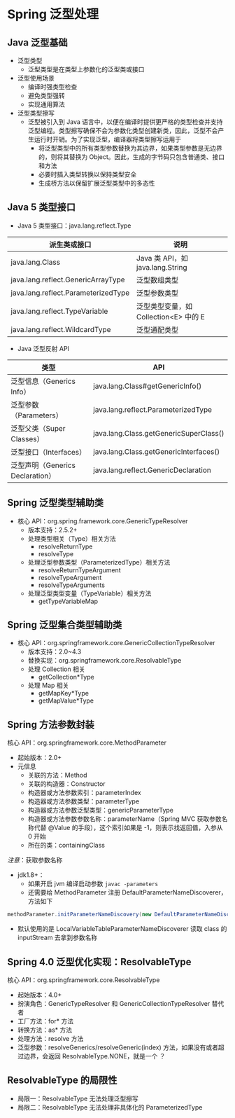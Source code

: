 # Spring 泛型处理

## Java 泛型基础

* 泛型类型
  * 泛型类型是在类型上参数化的泛型类或接口
* 泛型使用场景
  * 编译时强类型检查
  * 避免类型强转
  * 实现通用算法
* 泛型类型擦写
  * 泛型被引入到 Java 语言中，以便在编译时提供更严格的类型检查并支持泛型编程。类型擦写确保不会为参数化类型创建新类，因此，泛型不会产生运行时开销。为了实现泛型，编译器将类型擦写运用于
    * 将泛型类型中的所有类型参数替换为其边界，如果类型参数是无边界的，则将其替换为 Object。因此，生成的字节码只包含普通类、接口和方法
    * 必要时插入类型转换以保持类型安全
    * 生成桥方法以保留扩展泛型类型中的多态性



## Java 5 类型接口

* Java 5 类型接口：java.lang.reflect.Type

| 派生类或接口                        | 说明                                   |
| ----------------------------------- | -------------------------------------- |
| java.lang.Class                     | Java 类 API，如 java.lang.String       |
| java.lang.reflect.GenericArrayType  | 泛型数组类型                           |
| java.lang.reflect.ParameterizedType | 泛型参数类型                           |
| java.lang.reflect.TypeVariable      | 泛型类型变量，如 Collection\<E> 中的 E |
| java.lang.reflect.WildcardType      | 泛型通配类型                           |

* Java 泛型反射 API

| 类型                             | API                                    |
| -------------------------------- | -------------------------------------- |
| 泛型信息（Generics Info）        | java.lang.Class#getGenericInfo()       |
| 泛型参数（Parameters）           | java.lang.reflect.ParameterizedType    |
| 泛型父类（Super Classes）        | java.lang.Class.getGenericSuperClass() |
| 泛型接口（Interfaces）           | java.lang.Class.getGenericInterfaces() |
| 泛型声明（Generics Declaration） | java.lang.reflect.GenericDeclaration   |



## Spring 泛型类型辅助类

* 核心 API：org.spring.framework.core.GenericTypeResolver
  * 版本支持：2.5.2+
  * 处理类型相关（Type）相关方法
    * resolveReturnType
    * resolveType
  * 处理泛型参数类型（ParameterizedType）相关方法
    * resolveReturnTypeArgument
    * resolveTypeArgument
    * resolveTypeArguments
  * 处理泛型类型变量（TypeVariable）相关方法
    * getTypeVariableMap



## Spring 泛型集合类型辅助类

* 核心 API：org.springframework.core.GenericCollectionTypeResolver
  * 版本支持：2.0~4.3
  * 替换实现：org.springframework.core.ResolvableType
  * 处理 Collection 相关
    * getCollection*Type
  * 处理 Map 相关
    * getMapKey*Type
    * getMapValue*Type



## Spring 方法参数封装

核心 API：org.springframework.core.MethodParameter

* 起始版本：2.0+
* 元信息
  * 关联的方法：Method
  * 关联的构造器：Constructor
  * 构造器或方法参数索引：parameterIndex
  * 构造器或方法参数类型：parameterType
  * 构造器或方法参数泛型类型：genericParameterType
  * 构造器或方法参数参数名称：parameterName（Spring MVC 获取参数名称代替 @Value 的手段），这个索引如果是 -1，则表示找返回值，入参从 0 开始
  * 所在的类：containingClass

*注意*：获取参数名称

* jdk1.8+：
  * 如果开启 jvm 编译启动参数 `javac -parameters`
  * 还需要给 MethodParameter 注册 DefaultParameterNameDiscoverer，方法如下

```java
methodParameter.initParameterNameDiscovery(new DefaultParameterNameDiscoverer());
```

* 默认使用的是 LocalVariableTableParameterNameDiscoverer 读取 class 的 inputStream 去拿到参数名称



## Spring 4.0 泛型优化实现：ResolvableType

核心 API：org.springframework.core.ResolvableType

* 起始版本：4.0+
* 扮演角色：GenericTypeResolver 和 GenericCollectionTypeResolver 替代者
* 工厂方法：for* 方法
* 转换方法：as* 方法
* 处理方法：resolve 方法
* 泛型参数：resolveGenerics/resolveGeneric(index) 方法，如果没有或者超过边界，会返回 ResolvableType.NONE，就是一个 ？



## ResolvableType 的局限性

* 局限一：ResolvableType 无法处理泛型擦写
* 局限二：ResolvableType 无法处理非具体化的 ParameterizedType